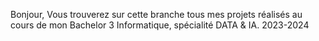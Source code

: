 Bonjour,
Vous trouverez sur cette branche tous mes projets réalisés au cours de mon Bachelor 3 Informatique, spécialité DATA & IA.
2023-2024
